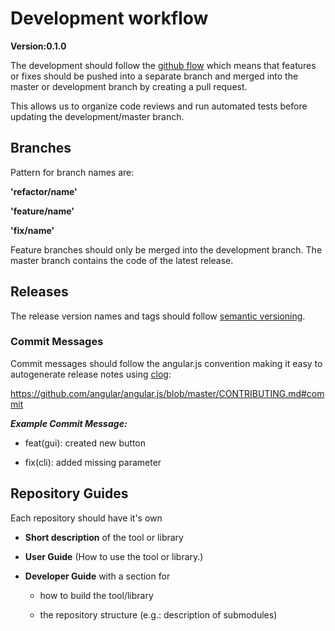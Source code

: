# Development workflow

**Version:0.1.0**

The development should follow the [github flow](https://guides.github.com/introduction/flow/) which means that features or fixes should be pushed into a separate branch and merged into the master or development branch by creating a pull request.

This allows us to organize code reviews and run automated tests before updating the development/master branch.

## Branches

Pattern for branch names are:

**'refactor/name'**

**'feature/name'**

**'fix/name'**

Feature branches should only be merged into the development branch.
The master branch contains the code of the latest release.

## Releases

The release version names and tags should follow [semantic versioning](http://semver.org/).

### Commit Messages

Commit messages should follow the angular.js convention making it easy to autogenerate release notes using [clog](https://github.com/clog-tool/clog-cli):

https://github.com/angular/angular.js/blob/master/CONTRIBUTING.md#commit

***Example Commit Message:***

* feat(gui): created new button

* fix(cli): added missing parameter

## Repository Guides

Each repository should have it's own

* **Short description** of the tool or library

* **User Guide** (How to use the tool or library.)

* **Developer Guide** with a section for
   
   * how to build the tool/library
   
   * the repository structure (e.g.: description of submodules) 

